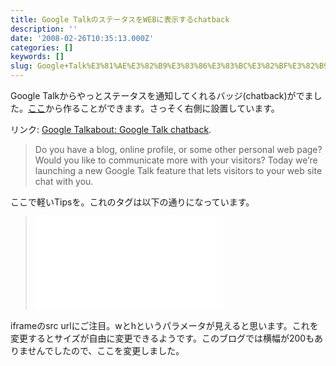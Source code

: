 ```yaml
---
title: Google TalkのステータスをWEBに表示するchatback
description: ''
date: '2008-02-26T10:35:13.000Z'
categories: []
keywords: []
slug: Google+Talk%E3%81%AE%E3%82%B9%E3%83%86%E3%83%BC%E3%82%BF%E3%82%B9%E3%82%92WEB%E3%81%AB%E8%A1%A8%E7%A4%BA%E3%81%99%E3%82%8Bchatback
---
```

Google Talkからやっとステータスを通知してくれるバッジ(chatback)がでました。[ここ](http://www.google.com/talk/service/badge/New)から作ることができます。さっそく右側に設置しています。

リンク: [Google Talkabout: Google Talk chatback](http://googletalk.blogspot.com/2008/02/google-talk-chatback.html "Google Talkabout: Google Talk chatback").

> Do you have a blog, online profile, or some other personal web page? Would you like to communicate more with your visitors? Today we’re launching a new Google Talk feature that lets visitors to your web site chat with you.

ここで軽いTipsを。これのタグは以下の通りになっています。

> <iframe src=”http://www.google.com/talk/service/badge/Show?tk=(random strings)&w=200&h=60" frameborder=”0" allowtransparency=”true” width=”200" height=”60"></iframe>

iframeのsrc urlにご注目。wとhというパラメータが見えると思います。これを変更するとサイズが自由に変更できるようです。このブログでは横幅が200もありませんでしたので、ここを変更しました。